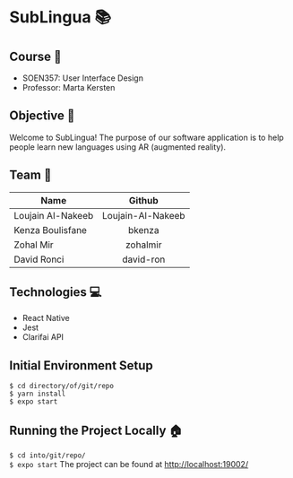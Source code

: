 # SubLingua 📚

## Course 🎯

* SOEN357: User Interface Design
* Professor: Marta Kersten

## Objective 🎯
Welcome to SubLingua! The purpose of our software application is to help people learn new languages using AR (augmented reality).

## Team 👥
| Name          | Github        |
| ------------- |:-------------:|
| Loujain Al-Nakeeb | Loujain-Al-Nakeeb |
| Kenza Boulisfane | bkenza |
| Zohal Mir | zohalmir |
| David Ronci | david-ron |

## Technologies 💻
* React Native
* Jest
* Clarifai API

## Initial Environment Setup
`$ cd directory/of/git/repo`  
`$ yarn install`  
`$ expo start` 

## Running the Project Locally 🏠
`$ cd into/git/repo/`  
`$ expo start`
The project can be found at [http://localhost:19002/](http://localhost:19002/)

